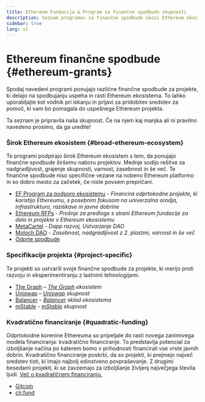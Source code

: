 ```yaml
---
title: Ethereum Fundacija & Program za finančno spodbudo skupnosti
description: Seznam programov za finančne spodbude skozi Ethereum ekosistem.
sidebar: true
lang: sl
---
```


# Ethereum finančne spodbude {#ethereum-grants}

Spodaj navedeni programi ponujajo različne finančne spodbude za projekte, ki delajo na spodbujanju uspeha in rasti Ethereum ekosistema. To lahko uporabljajte kot vodnik pri iskanju in prijavi za pridobitev sredstev za pomoč, ki vam bo pomagala do uspešnega Ethereum projekta.

Ta seznam je pripravila naša skupnost. Če na njem kaj manjka ali ni pravilno navedeno prosimo, da ga uredite!

### Širok Ethereum ekosistem {#broad-ethereum-ecosystem}

Te programi podpirajo širok Ethereum ekosistem s tem, da ponujajo finančne spodbude širšemu naboru projektov. Mednje sodijo rešitve za nadgradljivost, grajenje skupnosti, varnost, zasebnost in še več. Te finančne spodbude niso specifične vezane na nobeno Ethereum platformo in so dobro mesto za začetek, če niste povsem prepričani.

- [EF Program za podporo ekosistemu](https://esp.ethereum.foundation) - _Financira odprtokodne projekte, ki koristijo Ethereumu, s posebnim fokusom na univerzalna orodja, infrastrukturo, raziskave in javne dobrine_
- [Ethereum RFPs](https://github.com/ethereum/requests-for-proposals) - _Prošnje za predloge s strani Ethereum fundacije za delo in projekte v Ethereum ekosistemu_
- [MetaCartel](https://www.metacartel.org/grants/) - _Dapp razvoj, Ustvarjanje DAO_
- [Moloch DAO](https://www.molochdao.com/) - _Zasebnost, nadgradljivost z 2. plastmi, varnost in še več_
- [Odprte spodbude](https://opengrants.com/explore)

### Specifikacije projekta {#project-specific}

Te projekti so ustvarili svoje finančne spodbude za projekte, ki merijo proti razvoju in eksperimentiranju z lastnimi tehnologijami.

- [The Graph](https://airtable.com/shrdfvnFvVch3IOVm) – _[The Graph](https://thegraph.com/) ekosistem_
- [Uniswap](https://www.unigrants.org/) – _[Uniswap](https://uniswap.org/) skupnost_
- [Balancer](https://balancergrants.notion.site/Balancer-Community-Grants-23e562c5bc4347cd8304637bff0058e6) – _[Balancer](https://balancer.fi/) sklad ekosistema_
- [mStable](https://docs.mstable.org/advanced/grants-program) - _[mStable](https://mstable.org/) skupnost_

### Kvadratično financiranje {#quadratic-funding}

Odprtokodne korenine Ethereuma so pripeljale do rasti novega zanimivega modela financiranja: kvadratično financiranje. To predstavlja potencial za izboljšanje načina po katerem bomo v prihodnosti financirali vse vrste javnih dobrin. Kvadratično financiranje poskrbi, da so projekti, ki prejmejo največ sredstev tisti, ki imajo najbolj edinstveno povpraševanje. Z drugimi besedami projekti, ki se zavzemajo za izboljšanje življenj največjega števila ljudi. [Več o kvadratičnem financiranju.](/defi/#quadratic-funding)

- [Gitcoin](https://gitcoin.co/grants)
- [clr.fund](https://clr.fund/)
